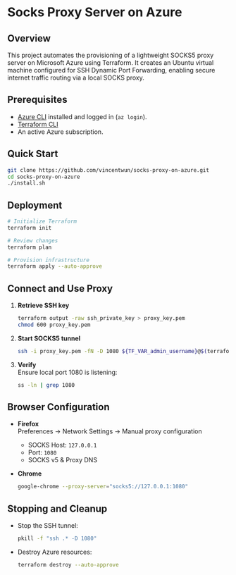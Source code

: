 # Socks Proxy Server on Azure

## Overview

This project automates the provisioning of a lightweight SOCKS5 proxy server on Microsoft Azure using Terraform. It creates an Ubuntu virtual machine configured for SSH Dynamic Port Forwarding, enabling secure internet traffic routing via a local SOCKS proxy.


## Prerequisites

- [Azure CLI](https://learn.microsoft.com/en-us/cli/azure/install-azure-cli-linux?view=azure-cli-latest&pivots=apt) installed and logged in (`az login`).  
- [Terraform CLI](https://developer.hashicorp.com/terraform/install)
- An active Azure subscription.

## Quick Start

```bash
git clone https://github.com/vincentwun/socks-proxy-on-azure.git
cd socks-proxy-on-azure
./install.sh
```

## Deployment

```bash
# Initialize Terraform
terraform init

# Review changes
terraform plan

# Provision infrastructure
terraform apply --auto-approve
```

## Connect and Use Proxy

1. **Retrieve SSH key**  
   ```bash
   terraform output -raw ssh_private_key > proxy_key.pem
   chmod 600 proxy_key.pem
   ```

2. **Start SOCKS5 tunnel**  
   ```bash
   ssh -i proxy_key.pem -fN -D 1080 ${TF_VAR_admin_username}@$(terraform output -raw public_ip_address)
   ```

3. **Verify**  
   Ensure local port 1080 is listening:  
   ```bash
   ss -ln | grep 1080
   ```

## Browser Configuration

- **Firefox**  
  Preferences → Network Settings → Manual proxy configuration  
  - SOCKS Host: `127.0.0.1`  
  - Port: `1080`  
  - SOCKS v5 & Proxy DNS

- **Chrome**  
  ```bash
  google-chrome --proxy-server="socks5://127.0.0.1:1080"
  ```

## Stopping and Cleanup

- Stop the SSH tunnel:  
  ```bash
  pkill -f "ssh .* -D 1080"
  ```

- Destroy Azure resources:  
  ```bash
  terraform destroy --auto-approve
  ```